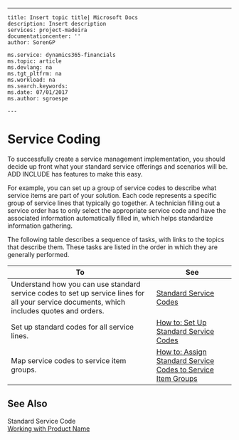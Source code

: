---
    title: Insert topic title| Microsoft Docs
    description: Insert description
    services: project-madeira
    documentationcenter: ''
    author: SorenGP

    ms.service: dynamics365-financials
    ms.topic: article
    ms.devlang: na
    ms.tgt_pltfrm: na
    ms.workload: na
    ms.search.keywords:
    ms.date: 07/01/2017
    ms.author: sgroespe

    ---
# Service Coding
To successfully create a service management implementation, you should decide up front what your standard service offerings and scenarios will be. ADD INCLUDE<!--[!INCLUDE[navnow](../../includes/navnow_md.md)]--> has features to make this easy.  
  
 For example, you can set up a group of service codes to describe what service items are part of your solution. Each code represents a specific group of service lines that typically go together. A technician filling out a service order has to only select the appropriate service code and have the associated information automatically filled in, which helps standardize information gathering.  
  
 The following table describes a sequence of tasks, with links to the topics that describe them. These tasks are listed in the order in which they are generally performed.  
  
|**To**|**See**|  
|------------|-------------|  
|Understand how you can use standard service codes to set up service lines for all your service documents, which includes quotes and orders.|[Standard Service Codes](../standard-service-codes.md)|  
|Set up standard codes for all service lines.|[How to: Set Up Standard Service Codes](../how-to-set-up-standard-service-codes.md)|  
|Map service codes to service item groups.|[How to: Assign Standard Service Codes to Service Item Groups](../how-to-assign-standard-service-codes-to-service-item-groups.md)|  
  
## See Also  
 Standard Service Code   
 [Working with Product Name](../working-with-$-p_1-product-name-$-.md)